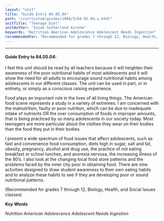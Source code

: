```yaml
---
layout: "unit"
title: "Guide Entry 84.05.04"
path: "/curriculum/guides/1984/5/84.05.04.x.html"
unitTitle: "Teenage Diet"
unitAuthor: "Susan Sutherland Airone"
keywords: "Nutrition American Adolescence Adolescent Needs Ingestion"
recommendedFor: "Recommended for grades 7 through 12, Biology, Health, and Social Issues classes"
---
```

<body>
<hr/>
 <h4>
  Guide Entry to 84.05.04:
 </h4>
 I feel this unit should be read by all teachers because it will heighten their awareness of the poor nutritional habits of most adolescents and it will show the need for all adults to encourage sound nutritional habits among adolescents in our different classes. The unit can be used in part, or in entirety, or simply as a conscious raising experience.
 <p>
  Food plays an important role in the lives of all living things.  The American food scene represents a study in a variety of extremes.  I am concerned with the malnutrition, faulty or poor nutrition, which can be due to inadequate intake of nutrients OR the over consumption of foods in improper amounts, that is being practiced by so many adolescents in our society today.  Most teenagers are more particular about the clothes they wear on their bodies than the food they put in their bodies.
 </p>
 <p>
  I present a wide spectrum of food issues that affect adolescents, such as fast and convenience food consumption, diets high in sugar, salt and fat, obesity, pregnancy, alcohol and drug use, the practice of not eating breakfast or school lunches, and anorexia nervosa, the increasing illness of the 80’s.  I also look at the changing local food store patterns and the problems faced by the inner city poor in obtaining food.  There are nine activities designed to draw student awareness to their own eating habits and to analyze these habits to see if they are developing poor or sound nutritional patterns.
 </p>
 <p>
  (Recommended for grades 7 through 12, Biology, Health, and Social Issues classes)
 </p>
<p>
  <b>
   <i>
    Key Words
   </i>
  </b>
  <br/>
 </p>
 <p>
  <i>
   Nutrition American Adolescence Adolescent Needs Ingestion
  </i>
 </p>

</body>